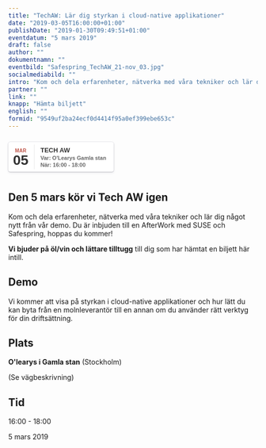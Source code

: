 ```yaml
---
title: "TechAW: Lär dig styrkan i cloud-native applikationer"
date: "2019-03-05T16:00:00+01:00"
publishDate: "2019-01-30T09:49:51+01:00"
eventdatum: "5 mars 2019"
draft: false
author: ""
dokumentnamn: ""
eventbild: "Safespring_TechAW_21-nov_03.jpg"
socialmediabild: ""
intro: "Kom och dela erfarenheter, nätverka med våra tekniker och lär dig något nytt från vår demo. Du är inbjuden till en AfterWork med SUSE och Safespring, hoppas du kommer!"
partner: ""
link: ""
knapp: "Hämta biljett"
english: ""
formid: "9549uf2ba24ecf0d4414f95a0ef399ebe653c"
---
```

<style>
.safespring-event 							{display:inline-block;position:relative;cursor:default;background:#fff;font-family: 'Hind', sans-serif;font-weight:600;color:#323232!important;font-size:15px;line-height:100%;-webkit-box-shadow:0 0 0 0.5px rgba(50,50,93,.17), 0 2px 5px 0 rgba(50,50,93,.1), 0 1px 1.5px 0 rgba(0,0,0,.07), 0 1px 2px 0 rgba(0,0,0,.08), 0 0 0 0 transparent!important;;-moz-box-shadow:0 0 0 0.5px rgba(50,50,93,.17), 0 2px 5px 0 rgba(50,50,93,.1), 0 1px 1.5px 0 rgba(0,0,0,.07), 0 1px 2px 0 rgba(0,0,0,.08), 0 0 0 0 transparent!important;;box-shadow:0 0 0 0.5px rgba(50,50,93,.17), 0 2px 5px 0 rgba(50,50,93,.1), 0 1px 1.5px 0 rgba(0,0,0,.07), 0 1px 2px 0 rgba(0,0,0,.08), 0 0 0 0 transparent!important;;-webkit-border-radius:4px;border-radius:4px;}
.safespring-event .date 						{width:50px;height:60px;float:left;position:relative;}
.safespring-event .date .mon 				{display:block;text-align:center;padding:12px 0px 0px 0px;font-size:10px;color:#bf5549;font-weight:bold;line-height:110%;text-transform:uppercase;}
.safespring-event .date .day 				{display:block;text-align:center;padding:0px 0px 8px 0px;font-size:28px;font-weight:bold;color:#333;line-height:100%;}
.safespring-event .date .bdr1 				{width:1px;height:50px;background:#eaeaea;position:absolute;z-index:100;top:5px;right:-3px;}
.safespring-event .date .bdr2 				{width:1px;height:50px;background:#fff;position:absolute;z-index:100;top:5px;right:-4px;}
.safespring-event .desc 						{height:60px;float:left;position:relative;padding:0px 15px 0px 0px;}
.safespring-event .desc p 					{margin:0;display:block;text-align:left;padding:10px 0px 0px 15px;font-size:11px;color:#666;line-height:130%;}
.safespring-event .desc .hed 				{font-family: 'Hind', sans-serif;height:15px;display:block;overflow:hidden;margin-bottom:0px;font-size:13px;line-height:110%;color:#333;text-transform:uppercase;}
.safespring-event .desc .des 				{font-family: 'Hind', sans-serif;height:28px;display:block;overflow:hidden;}
.safespring-event-selected 					{background-color:#f4f4f4;}
.safespring-event .start, .safespring-event .end, .safespring-event .timezone, .safespring-event .title, .safespring-event .description, .safespring-event .location, .safespring-event .organizer, .safespring-event .organizer_email, .safespring-event .facebook_event, .addeventatc .all_day_event, .addeventatc .date_format, .addeventatc .alarm_reminder, .addeventatc .recurring, .addeventatc .attendees, .addeventatc .calname, .addeventatc .uid, .addeventatc .status, .safespring-event .method, .safespring-event .client, .safespring-event .transp {display:none!important;}
</style>

<div style="clear:both;padding:10px 0px 10px 0px;">
	<div class="safespring-event" data-styling="none">
		<div class="date">
			<span class="mon">MAR</span>
			<span class="day">05</span>
			<div class="bdr1"></div>
			<div class="bdr2"></div>
		</div>
		<div class="desc">
			<p>
				<strong class="hed">Tech AW</strong>
				<span class="des">Var: O'Learys Gamla stan<br />När: 16:00 - 18:00</span>
			</p>
		</div>
	</div>
	</div>

## Den 5 mars kör vi Tech AW igen
Kom och dela erfarenheter, nätverka med våra tekniker och lär dig något nytt från vår demo. Du är inbjuden till en AfterWork med SUSE och Safespring, hoppas du kommer!

**Vi bjuder på öl/vin och lättare tilltugg** till dig som har hämtat en biljett här intill.

## Demo
Vi kommer att visa på styrkan i cloud-native applikationer och hur lätt du kan byta från en molnleverantör till en annan om du använder rätt verktyg för din driftsättning.

## Plats
**O'learys i Gamla stan** (Stockholm)

(Se vägbeskrivning)

## Tid
16:00 - 18:00

5 mars 2019
